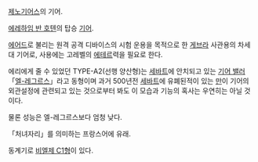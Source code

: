 [제노기어스](%EC%A0%9C%EB%85%B8%EA%B8%B0%EC%96%B4%EC%8A%A4.md)의 기어.

[에레하임 반 호텐](%EC%97%90%EB%A0%88%ED%95%98%EC%9E%84%20%EB%B0%98%20%ED%98%B8%ED%85%90.md)의 탑승 [기어](%EA%B8%B0%EC%96%B4.md).

[에어드](%EC%97%90%EC%96%B4%EB%93%9C.md)로 불리는 원격 공격 디바이스의 시험 운용을 목적으로 한
[게브라](%EA%B2%8C%EB%B8%8C%EB%9D%BC.md) 사관용의 차세대 기어로, 사용에는 고레벨의
[에테르](%EC%97%90%ED%85%8C%EB%A5%B4.md)력을 필요로 한다.

에리에게 줄 수 있었던 TYPE-A2(선행 양산형)는 [세바트](%EC%84%B8%EB%B0%94%ED%8A%B8.md)에 안치되고
있는 [기어 밸러](%EA%B8%B0%EC%96%B4%20%EB%B0%B8%EB%9F%AC.md)
「[엘-레그르스](%EC%97%98-%EB%A0%88%EA%B7%B8%EB%A5%B4%EC%8A%A4.md)」라고 동형이며 과거
500년전 [세바트](%EC%84%B8%EB%B0%94%ED%8A%B8.md)에 유폐된적이 있는 [만](%EB%A7%8C.md)이
기어의 외관설정에 관련되고 있는 것으로부터 봐도 이 모습과 기능의 혹사는 우연히는 아닐 것이다.

물론 성능은 엘-레그르스보다 엄청 낮다.  

「처녀자리」를 의미하는 프랑스어에 유래.  

동계기로 [비엘제 C1형](%EB%B9%84%EC%97%98%EC%A0%9C%20C1%ED%98%95.md)이 있다.

